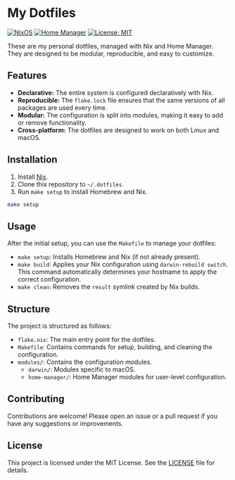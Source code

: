 # My Dotfiles

[![NixOS](https://img.shields.io/badge/NixOS-unstable-5277C3.svg?style=flat-square&logo=nixos)](https://nixos.org)
[![Home Manager](https://img.shields.io/badge/Home%20Manager-unstable-5277C3.svg?style=flat-square&logo=homemanager)](https://github.com/nix-community/home-manager)
[![License: MIT](https://img.shields.io/badge/License-MIT-yellow.svg?style=flat-square)](https://opensource.org/licenses/MIT)

These are my personal dotfiles, managed with Nix and Home Manager. They are designed to be modular, reproducible, and easy to customize.

## Features

- **Declarative:** The entire system is configured declaratively with Nix.
- **Reproducible:** The `flake.lock` file ensures that the same versions of all packages are used every time.
- **Modular:** The configuration is split into modules, making it easy to add or remove functionality.
- **Cross-platform:** The dotfiles are designed to work on both Linux and macOS.

## Installation

1.  Install [Nix](https://nixos.org/download.html).
2.  Clone this repository to `~/.dotfiles`.
3.  Run `make setup` to install Homebrew and Nix.

```bash
make setup
```

## Usage

After the initial setup, you can use the `Makefile` to manage your dotfiles:

*   `make setup`: Installs Homebrew and Nix (if not already present).
*   `make build`: Applies your Nix configuration using `darwin-rebuild switch`. This command automatically determines your hostname to apply the correct configuration.
*   `make clean`: Removes the `result` symlink created by Nix builds.

## Structure

The project is structured as follows:

- `flake.nix`: The main entry point for the dotfiles.
- `Makefile`: Contains commands for setup, building, and cleaning the configuration.
- `modules/`: Contains the configuration modules.
  - `darwin/`: Modules specific to macOS.
  - `home-manager/`: Home Manager modules for user-level configuration.

## Contributing

Contributions are welcome! Please open an issue or a pull request if you have any suggestions or improvements.

## License

This project is licensed under the MIT License. See the [LICENSE](LICENSE) file for details.
